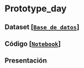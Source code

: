 # Prototype_day
## Dataset [[`Base de datos`](https://github.com/PERLACONCHITA/demo_day_4/blob/main/hotel_bookings%20(1).csv)]
## Código [[`Notebook`](https://github.com/PERLACONCHITA/prototype_day/blob/main/demo_ML_5.ipynb)]
## Presentación
